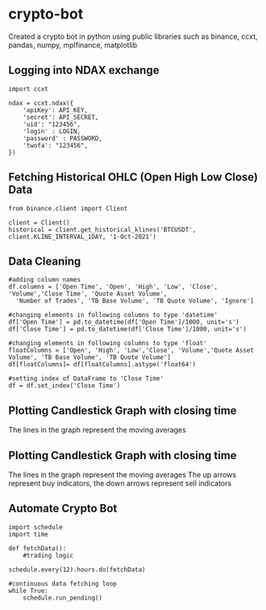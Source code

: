 # crypto-bot
Created a crypto bot in python using public libraries such as binance, ccxt, pandas, numpy, mplfinance, matplotlib

## Logging into NDAX exchange
```
import ccxt

ndax = ccxt.ndax({
    'apiKey': API_KEY,
    'secret': API_SECRET,
    'uid': "123456",   
    'login' : LOGIN,
    'password' : PASSWORD,
    'twofa': "123456",
})
```
## Fetching Historical OHLC (Open High Low Close) Data
```
from binance.client import Client

client = Client()
historical = client.get_historical_klines('BTCUSDT', client.KLINE_INTERVAL_1DAY, '1-Oct-2021')
```
## Data Cleaning
```
#adding column names
df.columns = ['Open Time', 'Open', 'High', 'Low', 'Close', 'Volume','Close Time', 'Quote Asset Volume',
  'Number of Trades', 'TB Base Volume', 'TB Quote Volume', 'Ignore']
  
#changing elements in following columns to type 'datetime'
df['Open Time'] = pd.to_datetime(df['Open Time']/1000, unit='s')
df['Close Time'] = pd.to_datetime(df['Close Time']/1000, unit='s')

#changing elements in following columns to type 'float'
floatColumns = ['Open', 'High', 'Low','Close', 'Volume','Quote Asset Volume', 'TB Base Volume', 'TB Quote Volume']
df[floatColumns]= df[floatColumns].astype('float64')

#setting index of DataFrame to 'Close Time'
df = df.set_index('Close Time')
```
## Plotting Candlestick Graph with closing time
The lines in the graph represent the moving averages

## Plotting Candlestick Graph with closing time
The lines in the graph represent the moving averages
The up arrows represent buy indicators, the down arrows represent sell indicators

## Automate Crypto Bot
```
import schedule
import time

def fetchData():
    #trading logic

schedule.every(12).hours.do(fetchData)

#continuous data fetching loop
while True:
    schedule.run_pending()
```


